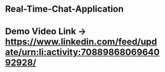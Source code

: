 # Real-Time-Chat-Application 
# Demo Video Link -> https://www.linkedin.com/feed/update/urn:li:activity:7088986806964092928/

